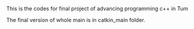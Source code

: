 This is the codes for final project of advancing programming c++ in Tum

The final version of whole main is in catkin_main folder.
